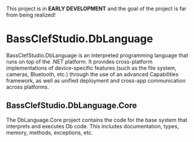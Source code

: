 This project is in **EARLY DEVELOPMENT** and the goal of the project is far from being realized!

# BassClefStudio.DbLanguage
BassClefStudio.DbLanguage is an interpreted programming language that runs on top of the .NET platform. It provides cross-platform implementations of device-specific features (such as the file system, cameras, Bluetooth, etc.) through the use of an advanced Capabilities framework, as well as unified deployment and cross-app communication across platforms.

## BassClefStudio.DbLanguage.Core
The DbLanguage.Core project contains the code for the base system that interprets and executes Db code. This includes documentation, types, memory, methods, exceptions, etc.
